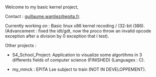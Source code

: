 Welcome to my basic kernel project,

Contact : guillaume.wantiez@epita.fr.

Currently working on : Basic linux x86 kernel recoding / (32-bit i386).
  (Advancement : fixed the idt/gdt, now the proco throw an invalid opcode exception after
                      a division by 0 exception that i test). 
  
  
Other projects : 

- S4_School_Project: Application to visualize some algortihms in 3 differents fields of computer science
                     (FINISHED) (Languages : C).
                     
- my_mmck : EPITA Lse subject to train (NOT IN DEVELOPPEMENT).

